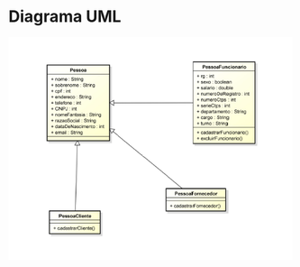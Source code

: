 # Diagrama UML

![alt text](https://raw.githubusercontent.com/AndreLuis117/Exercicios_Heranca/master/Pics_UML/Cenario2_UML.png?token=AkDXdEQIjV_sGqEJ5jY-KQCneK-mGxigks5bUS1NwA%3D%3D)
